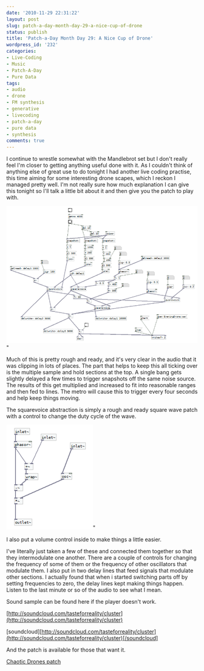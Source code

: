 ```yaml
---
date: '2010-11-29 22:31:22'
layout: post
slug: patch-a-day-month-day-29-a-nice-cup-of-drone
status: publish
title: 'Patch-a-Day Month Day 29: A Nice Cup of Drone'
wordpress_id: '232'
categories:
- Live-Coding
- Music
- Patch-A-Day
- Pure Data
tags:
- audio
- drone
- FM synthesis
- generative
- livecoding
- patch-a-day
- pure data
- synthesis
comments: true
---
```


I continue to wrestle somewhat with the Mandlebrot set but I don't really feel I'm closer to getting anything useful done with it. As I couldn't think of anything else of great use to do tonight I had another live coding practise, this time aiming for some interesting drone scapes, which I reckon I managed pretty well. I'm not really sure how much explanation I can give this tonight so I'll talk a little bit about it and then give you the patch to play with.



![A drone patch done as live coding practise](/a/2010-11-29-patch-a-day-month-day-29-a-nice-cup-of-drone/29-EveningDrone.png)"

Much of this is pretty rough and ready, and it's very clear in the audio that it was clipping in lots of places. The part that helps to keep this all ticking over is the multiple sample and hold sections at the top. A single bang gets slightly delayed a few times to trigger snapshots off the same noise source. The results of this get multiplied and increased to fit into reasonable ranges and then fed to lines. The metro will cause this to trigger every four seconds and help keep things moving.

The squarevoice abstraction is simply a rough and ready square wave patch with a control to change the duty cycle of the wave.

![A squarewave voice abstraction](/a/2010-11-29-patch-a-day-month-day-29-a-nice-cup-of-drone/29-SquareVoice.png)"

I also put a volume control inside to make things a little easier.

I've literally just taken a few of these and connected them together so that they intermodulate one another. There are a couple of controls for changing the frequency of some of them or the frequency of other oscillators that modulate them. I also put in two delay lines that feed signals that modulate other sections. I actually found that when i started switching parts off by setting frequencies to zero, the delay lines kept making things happen. Listen to the last minute or so of the audio to see what I mean.

Sound sample can be found here if the player doesn't work.

[http://soundcloud.com/tasteforreality/cluster](http://soundcloud.com/tasteforreality/cluster)

[soundcloud][http://soundcloud.com/tasteforreality/cluster](http://soundcloud.com/tasteforreality/cluster)[/soundcloud]

And the patch is available for those that want it.

[Chaotic Drones patch](/a/2010-11-29-patch-a-day-month-day-29-a-nice-cup-of-drone/29-ChaoticTones.zip)
